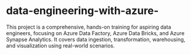 # data-engineering-with-azure-
This project is a comprehensive, hands-on training for aspiring data engineers, focusing on Azure Data Factory, Azure Data Bricks, and Azure Synapse Analytics. It covers data ingestion, transformation, warehousing, and visualization using real-world scenarios.
